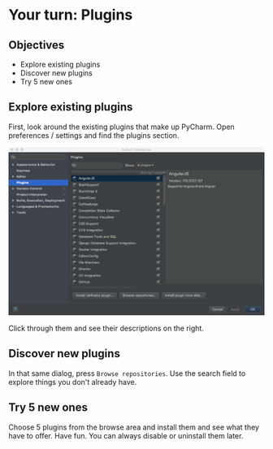 # Your turn: Plugins

## Objectives

* Explore existing plugins
* Discover new plugins
* Try 5 new ones

## Explore existing plugins

First, look around the existing plugins that make up PyCharm. Open preferences / settings and find the plugins section.

![](./resources/1-plugins.png)

Click through them and see their descriptions on the right.

## Discover new plugins

In that same dialog, press `Browse repositories`. Use the search field to explore things you don't already have.

## Try 5 new ones

Choose 5 plugins from the browse area and install them and see what they have to offer. Have fun. You can always disable or uninstall them later.
